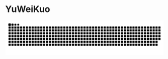 # YuWeiKuo


<picture>
  <source media="(prefers-color-scheme: dark)" srcset="https://github.com/YuWeiKuo/YuWeiKuo/blob/output/github-snake-dark.svg" />
  <source media="(prefers-color-scheme: light)" srcset="https://github.com/YuWeiKuo/YuWeiKuo/blob/output/github-snake.svg" />
  <img alt="github-snake" src="https://github.com/YuWeiKuo/YuWeiKuo/blob/output/github-snake.svg" />
</picture>